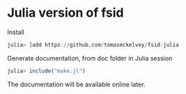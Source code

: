 # Julia version of fsid

Install
```Julia
julia> ]add https://github.com/tomasmckelvey/fsid:julia
```

Generate documentation, from doc folder in Julia session
```Julia
julia> include("make.jl")
```

The documentation will be available online later.